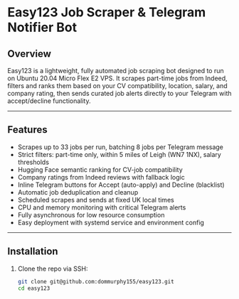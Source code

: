 # Easy123 Job Scraper & Telegram Notifier Bot

## Overview

Easy123 is a lightweight, fully automated job scraping bot designed to run on Ubuntu 20.04 Micro Flex E2 VPS. It scrapes part-time jobs from Indeed, filters and ranks them based on your CV compatibility, location, salary, and company rating, then sends curated job alerts directly to your Telegram with accept/decline functionality.

---

## Features

- Scrapes up to 33 jobs per run, batching 8 jobs per Telegram message  
- Strict filters: part-time only, within 5 miles of Leigh (WN7 1NX), salary thresholds  
- Hugging Face semantic ranking for CV-job compatibility  
- Company ratings from Indeed reviews with fallback logic  
- Inline Telegram buttons for Accept (auto-apply) and Decline (blacklist)  
- Automatic job deduplication and cleanup  
- Scheduled scrapes and sends at fixed UK local times  
- CPU and memory monitoring with critical Telegram alerts  
- Fully asynchronous for low resource consumption  
- Easy deployment with systemd service and environment config  

---

## Installation

1. Clone the repo via SSH:

   ```bash
   git clone git@github.com:dommurphy155/easy123.git
   cd easy123
